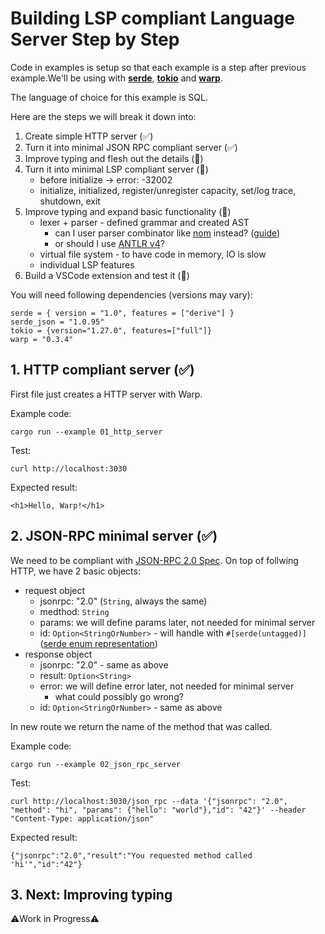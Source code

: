 # Building LSP compliant Language Server Step by Step
Code in examples is setup so that each example is a step after previous example.We'll be using with [**serde**](https://serde.rs/), [**tokio**](https://tokio.rs/) and [**warp**](https://github.com/seanmonstar/warp). 

The language of choice for this example is SQL.

Here are the steps we will break it down into:
1. Create simple HTTP server (✅)
2. Turn it into minimal JSON RPC compliant server (✅)
3. Improve typing and flesh out the details (🚫)
4. Turn it into minimal LSP compliant server (🚫)
    - before initialize -> error: -32002
    - initialize, initialized, register/unregister capacity, set/log trace, shutdown, exit
5. Improve typing and expand basic functionality (🚫)
    - lexer + parser - defined grammar and created AST	
        - can I user parser combinator like [nom](https://github.com/rust-bakery/nom) instead? ([guide](https://tfpk.github.io/nominomicon/chapter_1.html))
        - or should I use [ANTLR v4](https://github.com/antlr/grammars-v4/tree/master/sql/postgresql)?
    - virtual file system - to have code in memory, IO is slow
    - individual LSP features
6. Build a VSCode extension and test it (🚫)


You will need following dependencies (versions may vary):
```
serde = { version = "1.0", features = ["derive"] }
serde_json = "1.0.95"
tokio = {version="1.27.0", features=["full"]}
warp = "0.3.4"
```

## 1. HTTP compliant server  (✅)
First file just creates a HTTP server with Warp. 


Example code:
```
cargo run --example 01_http_server
```

Test:
```
curl http://localhost:3030
```
Expected result:
```
<h1>Hello, Warp!</h1>
```

## 2. JSON-RPC minimal server  (✅)
We need to be compliant with [JSON-RPC 2.0 Spec](https://www.jsonrpc.org/specification). On top of follwing HTTP, we have 2 basic objects:
- request object
     - jsonrpc: "2.0" (`String`, always the same)
     - medthod: `String`
     - params: we will define params later, not needed for minimal server
     - id: `Option<StringOrNumber>` - will handle with `#[serde(untagged)]` ([serde enum representation](https://serde.rs/enum-representations.html))
- response object
     - jsonrpc: "2.0" - same as above
     - result: `Option<String>`
     - error: we will define error later, not needed for minimal server
         - what could possibly go wrong? 
     - id: `Option<StringOrNumber>` - same as above

In new route we return the name of the method that was called.

Example code:
```
cargo run --example 02_json_rpc_server
```
Test: 
```
curl http://localhost:3030/json_rpc --data '{"jsonrpc": "2.0", "method": "hi", "params": {"hello": "world"},"id": "42"}' --header "Content-Type: application/json" 
```
Expected result:
```
{"jsonrpc":"2.0","result":"You requested method called 'hi'","id":"42"}
```


## 3. Next: Improving typing
⚠️Work in Progress⚠️